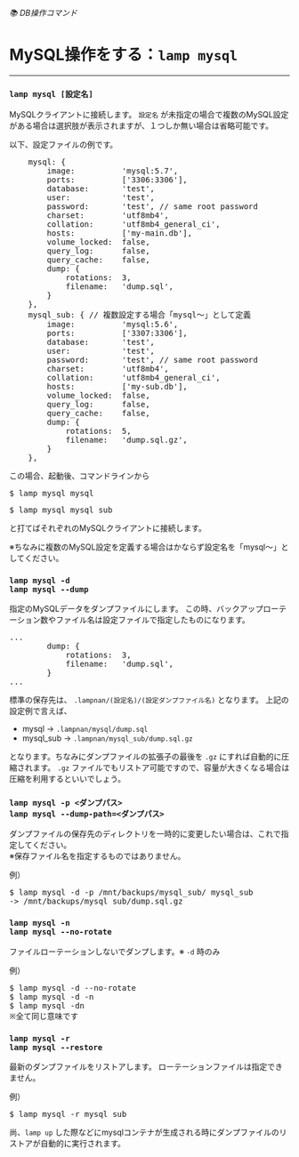 ###### 📚 DB操作コマンド

# MySQL操作をする：`lamp mysql`
----------------------------------------------------------------------

### `lamp mysql [設定名]`

MySQLクライアントに接続します。
`設定名` が未指定の場合で複数のMySQL設定がある場合は選択肢が表示されますが、１つしか無い場合は省略可能です。

以下、設定ファイルの例です。

<pre class="cmd">
    mysql: {
        image:          'mysql:5.7',
        ports:          ['3306:3306'],
        database:       'test',
        user:           'test',
        password:       'test', // same root password
        charset:        'utf8mb4',
        collation:      'utf8mb4_general_ci',
        hosts:          ['my-main.db'],
        volume_locked:  false,
        query_log:      false,
        query_cache:    false,
        dump: {
            rotations:  3,
            filename:   'dump.sql',
        }
    },
    mysql_sub: { <span class="comment">// 複数設定する場合「mysql～」として定義</span>
        image:          'mysql:5.6',
        ports:          ['3307:3306'],
        database:       'test',
        user:           'test',
        password:       'test', // same root password
        charset:        'utf8mb4',
        collation:      'utf8mb4_general_ci',
        hosts:          ['my-sub.db'],
        volume_locked:  false,
        query_log:      false,
        query_cache:    false,
        dump: {
            rotations:  5,
            filename:   'dump.sql.gz',
        }
    },
</pre>

この場合、起動後、コマンドラインから


<pre class="cmd">
$ lamp mysql mysql
</pre>
<pre class="cmd">
$ lamp mysql mysql_sub
</pre>

と打てばそれぞれのMySQLクライアントに接続します。

※ちなみに複数のMySQL設定を定義する場合はかならず設定名を「mysql～」としてください。


### `lamp mysql -d`<br>`lamp mysql --dump`

指定のMySQLデータをダンプファイルにします。
この時、バックアップローテーション数やファイル名は設定ファイルで指定したものになります。
<pre class="cmd">
...
        dump: {
            rotations:  3,
            filename:   'dump.sql',
        }
...
</pre>

標準の保存先は、 `.lampnan/(設定名)/(設定ダンプファイル名)` となります。
上記の設定例で言えば、

- mysql -> `.lampnan/mysql/dump.sql`
- mysql_sub -> `.lampnan/mysql_sub/dump.sql.gz`

となります。ちなみにダンプファイルの拡張子の最後を `.gz` にすれば自動的に圧縮されます。
`.gz` ファイルでもリストア可能ですので、容量が大きくなる場合は圧縮を利用するといいでしょう。

### `lamp mysql -p <ダンプパス>`<br>`lamp mysql --dump-path=<ダンプパス>`

ダンプファイルの保存先のディレクトリを一時的に変更したい場合は、これで指定してください。  
※保存ファイル名を指定するものではありません。

例）
<pre class="cmd">
$ lamp mysql -d -p /mnt/backups/mysql_sub/ mysql_sub
-> /mnt/backups/mysql_sub/dump.sql.gz
</pre>


### `lamp mysql -n`<br>`lamp mysql --no-rotate`

ファイルローテーションしないでダンプします。※ `-d` 時のみ

例）
<pre class="cmd">
$ lamp mysql -d --no-rotate
$ lamp mysql -d -n
$ lamp mysql -dn
※全て同じ意味です
</pre>


### `lamp mysql -r`<br>`lamp mysql --restore`
最新のダンプファイルをリストアします。
ローテーションファイルは指定できません。

例）
<pre class="cmd">
$ lamp mysql -r mysql_sub
</pre>

尚、`lamp up` した際などにmysqlコンテナが生成される時にダンプファイルのリストアが自動的に実行されます。
